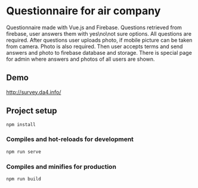 # Questionnaire for air company
Questionnaire made with Vue.js and Firebase.
Questions retrieved from firebase, user answers them with yes\no\not sure options.
All questions are required.
After questions user uploads photo, if mobile picture can be taken from camera.
Photo is also required.
Then user accepts terms and send answers and photo to firebase database and storage.
There is special page for admin where answers and photos of all users are shown.

## Demo
http://survey.da4.info/

## Project setup
```
npm install
```

### Compiles and hot-reloads for development
```
npm run serve
```

### Compiles and minifies for production
```
npm run build
```
